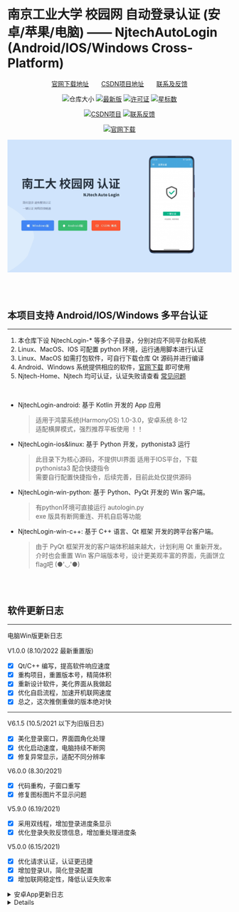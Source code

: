 # 南京工业大学 校园网 自动登录认证 (安卓/苹果/电脑) —— NjtechAutoLogin (Android/IOS/Windows Cross-Platform)

<div align="center">

<!-- 简体中文 | [English](./README.en.md) -->

[官网下载地址][WebSite]&emsp;&emsp;[CSDN项目地址][CsdnPrj]&emsp;&emsp;[联系及反馈][CsdnBlog]

<!-- ![Release Download](https://img.shields.io/github/downloads/AlpHerk/NjtechAutoLogin/total) -->
![仓库大小](https://img.shields.io/github/repo-size/AlpHerk/NjtechAutoLogin?color=5DBD88)
[![最新版](https://img.shields.io/github/v/release/AlpHerk/NjtechAutoLogin)][Latest]
[![许可证](https://img.shields.io/github/license/AlpHerk/NjtechAutoLogin?color=F19D70)](LICENSE)
[![星标数](https://img.shields.io/github/stars/AlpHerk/NjtechAutoLogin?color=DCBC76)][Star]

[![CSDN项目](https://img.shields.io/badge/CSDN-项目地址-blue.svg?color=F0AEA9)][CsdnPrj]
[![联系反馈](https://img.shields.io/badge/联系反馈-昂!无白Herk-blue.svg?color=E18774)][CsdnBlog]

[![官网下载](https://img.shields.io/badge/官网-下载地址-blue.svg?color=00ADEE)][WebSite]

![演示图，能进来都不错了，还想看图 (●'◡'●)](https://github.com/AlpHerk/NjtechAutoLogin/blob/Windows/docs/images/homepage.jpg)

[Star]:     https://github.com/AlpHerk/NjtechAutoLogin/stargazers
[Latest]:   https://github.com/AlpHerk/NjtechAutoLogin/releases/latest
[WebSite]:  https://alpherk.github.io/NjtechAutoLogin/
[CsdnBlog]: https://blog.csdn.net/Alpherkin
[CsdnPrj]:  https://blog.csdn.net/Alpherkin/article/details/120580798
[HomePage]: https://github.com/AlpHerk/NjtechAutoLogin/blob/Windows/docs/images/homepage.jpg

</div><br><br>


## 本项目支持 Android/IOS/Windows 多平台认证

----------------------------------------

1. 本仓库下设 NjtechLogin-* 等多个子目录，分别对应不同平台和系统
2. Linux、MacOS、IOS 可配置 python 环境，运行通用脚本进行认证
3. Linux、MacOS 如需打包软件，可自行下载仓库 Qt 源码并进行编译
4. Android、Windows 系统提供相应的软件，[官网下载][WebSite] 即可使用
5. Njtech-Home、Njtech 均可认证，认证失败请查看 [常见问题](#faq)


<br>

- NjtechLogin-android: 基于 Kotlin 开发的 App 应用 
  > 适用于鸿蒙系统(HarmonyOS) 1.0-3.0，安卓系统 8-12  
  > 适配横屏模式，强烈推荐平板使用 ！！

- NjtechLogin-ios&linux: 基于 Python 开发，pythonista3 运行
  > 此目录下为核心源码，不提供UI界面
  > 适用于IOS平台，下载 pythonista3 配合快捷指令  
  > 需要自行配置快捷指令，后续完善，目前此处仅提供源码  

- NjtechLogin-win-python: 基于 Python、PyQt 开发的 Win 客户端。
  > 有python环境可直接运行 autologin.py  
  > exe 版具有断网重连、开机自启等功能

- NjtechLogin-win-c++: 基于 C++ 语言、Qt 框架 开发的跨平台客户端。  
  > 由于 PyQt 框架开发的客户端体积越来越大，计划利用 Qt 重新开发。  
  > 介时也会重置 Win 客户端版本号，设计更美观丰富的界面，先画饼立flag吧 (●'◡'●)


<br><br>


## 软件更新日志
-------------------------------------


<summary>电脑Win版更新日志</summary>

V1.0.0 (8.10/2022 最新重置版)
- [x] Qt/C++ 编写，提高软件响应速度
- [x] 重构项目，重置版本号，精简体积 
- [x] 重新设计软件，美化界面从我做起
- [x] 优化自启流程，加速开机联网速度
- [x] 总之，这次推倒重做的版本绝对快

----------------------------------------

V6.1.5 (10.5/2021 以下为旧版日志)
- [x] 美化登录窗口，界面圆角化处理
- [x] 优化启动速度，电脑持续不断网
- [x] 修复异常显示，适配不同分辨率

V6.0.0 (8.30/2021)
- [x] 代码重构，子窗口重写
- [x] 修复图标图片不显示问题

V5.9.0 (6.19/2021)
- [x] 采用双线程，增加登录进度条显示
- [x] 优化登录失败反馈信息，增加重处理进度条

V5.0.0 (6.15/2021)
- [x] 优化请求认证，认证更迅捷
- [x] 增加登录UI，简化登录配置
- [x] 增加联网稳定性，降低认证失败率

</details>


<details>
<summary>安卓App更新日志</summary>


V0.0.0 (待修复及待实现)
- [ ] ‌增加账号的自由切换
- [ ] ‌增加快捷键启动服务
- [ ] 增加解锁启动重认证
- [ ] ‌替换透明活动页启动
- [ ] ‌替换全新的动画图标
- [ ] 修复创建页面时地频繁认证
- [ ] 修复平板模式头像显示错误
- [ ] 修复设置Fragment跳转重叠

V1.2.4 (03.14/2022) 
- [x] 适配安卓12(MIUI13闪退问题)

V1.2.1 (01.28/2022)
- [x] ‌优化检查更新地址的解析    

V1.2.0 (12.07/2021)
- [x] ‌增加前台守护服务

V1.1.5 (11.01/2021)
- [x] ‌修复WIFI认证流程及细节
- [x] ‌增加安卓9以下自动连接WIFI特性

V1.1.0 (10.10/2021)
- [x] 优化认证请求处理，提高认证速度
- [x] 修复服务设置数据加载错误

V1.0.0 (09.25/2021)
- [x] ‌实现核心的认证功能
- [x] ‌适配深色与横屏模式

</details>


<details>

<details>
<summary>IOS认证更新日志</summary>

- [x] 精简python代码(04.11/2021)
- [ ] 创建IOS快捷指令

</details>


<details>
<summary>官方网页维护日志</summary>

- [ ] 补充脚页内容
- [ ] 增加日志更新页内容
- [ ] 增加应用推荐页内容

</details>


<br><br>


## 常见问题 FAQ <span id="faq"></span>

----------------------------------------

<details>
<summary>
PC 端，网络认证失败？
</summary>

- ### 认证禁止使用代理，请关闭VPN，游戏加速器等
- 电脑开机优先加载系统组件，认证服务启动较慢，属于正常情况
- 检查开机 WIFI 能否自动连接到 Njtech-Home
- 检查校园网账号是否欠费停机，密码是否正确等
</details>


<details>
<summary>
PC 端，无法打开网页？
</summary>

- ### 检查IP是否有效，重置网络，获取有效IP
- 检查电脑网线接口、网卡驱动是否正常
</details>


<details>
<summary>
Android 端，认证失败？
</summary>

- ### 关闭VPN代理，关闭游戏加速器等 
- 检查账号是否欠费停机，密码是否正确
- 检查手机是否连接到 Njtech-Home
</details>


<details>
<summary>
Android 端，闪退？
</summary>

- 支持安卓8~12版本，过低过高版本可能闪退
- 安卓9具有自动连接wifi等特性，9以上不具有
</details>

